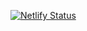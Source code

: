 [![Netlify Status](https://api.netlify.com/api/v1/badges/bb8839b1-bc27-4ee4-a5e5-dd064a13dbb9/deploy-status)](https://app.netlify.com/sites/quirky-perlman-d2d552/deploys)
